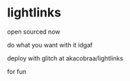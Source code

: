 # lightlinks

open sourced now

do what you want with it idgaf

deploy with glitch at akacobraa/lightlinks





for fun
